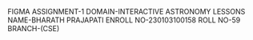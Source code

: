 FIGMA ASSIGNMENT-1 
DOMAIN-INTERACTIVE ASTRONOMY LESSONS
NAME-BHARATH PRAJAPATI 
ENROLL NO-230103100158
ROLL NO-59
BRANCH-(CSE)
